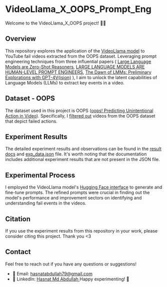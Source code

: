 # VideoLlama_X_OOPS_Prompt_Eng

Welcome to the VideoLlama_X_OOPS project! 🎥🦙

## Overview

This repository explores the application of the [VideoLlama model](https://github.com/DAMO-NLP-SG/Video-LLaMA) to YouTube fail videos extracted from the OOPS dataset. Leveraging prompt engineering techniques from three influential papers ( [Large Language Models are Zero-Shot Reasoners](https://arxiv.org/pdf/2205.11916.pdf), [LARGE LANGUAGE MODELS ARE HUMAN-LEVEL
PROMPT ENGINEERS](https://openreview.net/pdf?id=92gvk82DE-), [The Dawn of LMMs:
Preliminary Explorations with GPT-4V(ision)](https://arxiv.org/pdf/2309.17421.pdf) ), I aim to unlock the latent capabilities of Language Models (LLMs) to extract key events in a video.

## Dataset - OOPS

The dataset used in this project is OOPS ([oops! Predicting Unintentional Action in Video](https://arxiv.org/pdf/1911.11206.pdf)). Specifically, I [filtered out](https://github.com/Hasnat79/Oops_extractor) videos from the OOPS dataset that depict failed actions. 

## Experiment Results

The detailed experiment results and observations can be found in the [result docs](https://docs.google.com/document/d/1vhloS4wbOLrCiMKxJ_ELirZ4gJAhkBqeWvM0UwyuIvA/edit?usp=sharing) and [exp_data.json](exp_data.json) file. It's worth noting that the documentation includes additional experiment results that are not present in the JSON file.

## Experimental Process

I employed the VideoLlama model's [Hugging Face interface](https://huggingface.co/spaces/DAMO-NLP-SG/Video-LLaMA) to generate and fine-tune prompts. The refined prompts were crucial in finding out the model's performance and improvement sectors on identifying and understanding fail events in the videos.





## Citation
If you use the experiment results from this repository in your work, please consider citing this project. Thank you <3

## Contact
Feel free to reach out if you have any questions or suggestions!
- 📧 Email: hasnatabdullah79@gmail.com
- 💼 LinkedIn: [Hasnat Md Abdullah ](https://www.linkedin.com/in/hasnat-md-abdullah/)
Happy experimenting! 🚀